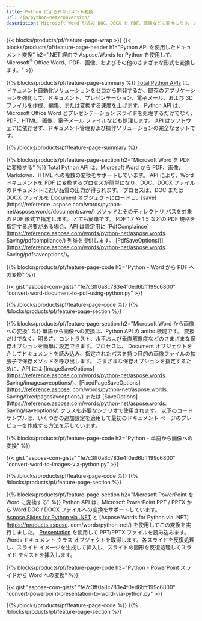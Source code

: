 ```yaml
---
title: Python によるドキュメント変換 
url: /ja/python-net/conversion/
description: Microsoft Word 形式の DOC、DOCX を PDF、画像などに変換したり、プレゼンテーション スライド、電子メール メッセージ、3D 画像を数行の Python コードで変換したりできます。
---
```


{{< blocks/products/pf/feature-page-wrap >}}
{{< blocks/products/pf/feature-page-header h1="Python API を使用したドキュメント変換" h2=".NET 経由で Aspose.Words for Python を使用して、Microsoft<sup>&reg;</sup> Office Word、PDF、画像、およびその他のさまざまな形式を変換します。" >}}

{{% blocks/products/pf/feature-page-summary %}}
[Total Python APIs](https://products.aspose.com/total/python-net/) は、ドキュメント自動化ソリューションをゼロから開発するか、既存のアプリケーションを強化して、ドキュメント、プレゼンテーション、電子メール、および 3D ファイルを作成、編集、または変換する速度を上げます。 Python API は、Microsoft Office Word とプレゼンテーション スライドを処理するだけでなく、PDF、HTML、画像、電子メール ファイルなども処理します。 API はソフトウェアに依存せず、ドキュメント管理および操作ソリューションの完全なセットです。

{{% /blocks/products/pf/feature-page-summary  %}}

{{% blocks/products/pf/feature-page-section  h2="Microsoft Word を PDF に変換する" %}}
Total Python API は、Microsoft Word から PDF、画像、Markdown、HTML への複数の変換をサポートしています。 API により、Word ドキュメントを PDF に変換するプロセスが簡単になり、DOC、DOCX ファイルのドキュメントに近い品質の出力が得られます。 プロセスは、DOC または DOCX ファイルを [Document](https://reference.aspose.com/words/python-net/aspose.words/document/) オブジェクトにロードし、[save](https://reference .aspose.com/words/python-net/aspose.words/document/save/) メソッドとそのディレクトリ パスを対象の PDF 形式で指定します。 とても簡単です。 PDF 1.7 や 1.5 などの PDF 規格を指定する必要がある場合、API は設定用に [PdfComplaince](https://reference.aspose.com/words/python-net/aspose.words. Saving/pdfcompliance/) 列挙を提供します。 [PdfSaveOptions()](https://reference.aspose.com/words/python-net/aspose.words. Saving/pdfsaveoptions/)。 

{{% blocks/products/pf/feature-page-code h3="Python - Word から PDF への変換" %}}

{{< gist "aspose-com-gists" "fe7c3ff0a8c783e4f0ed6bff199c6800" "convert-word-document-to-pdf-using-python.py" >}}

{{% /blocks/products/pf/feature-page-code  %}}
{{% /blocks/products/pf/feature-page-section %}}

{{% blocks/products/pf/feature-page-section  h2="Microsoft Word から画像への変換" %}}
単語から画像への変換は、Python API の antho 機能です。 変換だけでなく、明るさ、コントラスト、水平および垂直解像度などのさまざまな保存オプションを簡単に設定できます。プロセスは、 Document オブジェクトを介してドキュメントを読み込み、指定されたパスを持つ目的の画像ファイルの拡張子で保存メソッドを呼び出します。 さまざまな保存オプションを指定するために、API には [ImageSaveOptions](https://reference.aspose.com/words/python-net/aspose.words. Saving/imagesaveoptions/)、[FixedPageSaveOptions](https://reference.aspose. com/words/python-net/aspose.words. Saving/fixedpagesaveoptions/) または [SaveOptions](https://reference.aspose.com/words/python-net/aspose.words. Saving/saveoptions/) クラスを必要なシナリオで使用されます。 以下のコード サンプルは、いくつかの追加設定を適用して最初のドキュメント ページのプレビューを作成する方法を示しています。

{{% blocks/products/pf/feature-page-code h3="Python - 単語から画像への変換" %}}

{{< gist "aspose-com-gists" "fe7c3ff0a8c783e4f0ed6bff199c6800" "convert-word-to-images-via-python.py" >}}

{{% /blocks/products/pf/feature-page-code  %}}
{{% /blocks/products/pf/feature-page-section %}}

{{% blocks/products/pf/feature-page-section  h2="Microsoft PowerPoint を Word に変換する" %}}
Python API は、Microsoft PowerPoint PPT / PPTX から Word DOC / DOCX ファイルへの変換をサポートしています。 [Aspose.Slides for Python via .NET](https://products.aspose.com/slides/python-net/) と [Aspose.Words for Python via .NET](https://products.aspose. com/words/python-net/) を使用してこの変換を実行しました。 [Presentation](https://reference.aspose.com/slides/python-net/aspose.slides/presentation/) を使用して PPT/PPTX ファイルを読み込みます。 Words ドキュメント クラス オブジェクトを取得します。各スライドを反復処理し、スライド イメージを生成して挿入し、スライドの図形を反復処理してスライド テキストを挿入します。

{{% blocks/products/pf/feature-page-code h3="Python - PowerPoint スライドから Word への変換" %}}

{{< gist "aspose-com-gists" "fe7c3ff0a8c783e4f0ed6bff199c6800" "convert-powerpoint-presentation-to-word-via-python.py" >}}


{{% /blocks/products/pf/feature-page-code  %}}
{{% /blocks/products/pf/feature-page-section %}}